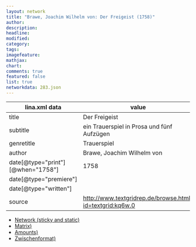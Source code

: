```yaml
---
layout: network
title: "Brawe, Joachim Wilhelm von: Der Freigeist (1758)"
author:
description:
headline:
modified:
category:
tags:
imagefeature: 
mathjax: 
chart: 
comments: true
featured: false
list: true
networkdata: 283.json
---
```

lina.xml data  | value
------------- | -------------
title|Der Freigeist
subtitle|ein Trauerspiel in Prosa und fünf Aufzügen
genretitle|Trauerspiel
author|Brawe, Joachim Wilhelm von
date[@type="print"][@when="1758"]|1758
date[@type="premiere"]|
date[@type="written"]|
source|http://www.textgridrep.de/browse.html?id=textgrid:kq6w.0



* [Network (sticky and static)](/linas/network283)
* [Matrix)](/linas/matrix283)
* [Amounts)](/linas/amount283)
* [Zwischenformat)](/linas/lina283 )
